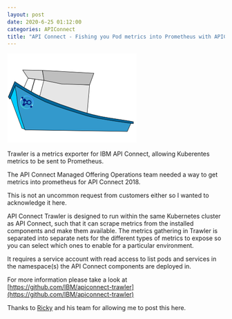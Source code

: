 ```yaml
---
layout: post
date: 2020-6-25 01:12:00
categories: APIConnect
title: "API Connect - Fishing you Pod metrics into Prometheus with APIConnect Trawler "
---
```

![Trawler Logo ](https://github.com/IBM/apiconnect-trawler/raw/main/docs/trawler.png)

Trawler is a metrics exporter for IBM API Connect, allowing Kuberentes metrics to be sent to Prometheus.


<!--more-->

The API Connect Managed Offering Operations team needed a way to get  metrics into prometheus for API Connect 2018.

This is not an uncommon request from customers either so I wanted to acknowledge it here.


API Connect Trawler is designed to run within the same Kubernetes cluster as API Connect, such that it can scrape metrics from the installed components and make them available. The metrics gathering in Trawler is separated into separate nets for the different types of metrics to expose so you can select which ones to enable for a particular environment.

It requires a service account with read access to list pods and services in the namespace(s) the API Connect components are deployed in.

For more information please take a look at [https://github.com/IBM/apiconnect-trawler](https://github.com/IBM/apiconnect-trawler)

Thanks to [Ricky](https://www.linkedin.com/in/rickymoorhouse/) and his team for allowing me to post this here.
